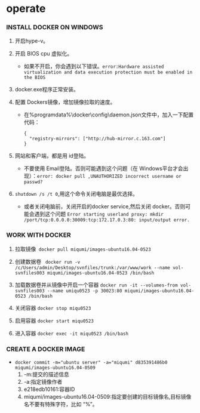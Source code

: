 # operate

### INSTALL DOCKER ON WINDOWS

1. 开启hype-v。

2. 开启 BIOS cpu 虚拟化。
   * 如果不开启，你会遇到以下错误。`error:Hardware assisted virtualization and data execution protection must be enabled in the BIOS `
   
3. docker.exe程序正常安装。

4. 配置 Dockers镜像，增加镜像拉取的速度。
   * 在%programdata%\docker\config\daemon.json文件中，加入一下配置代码：

        ```
        {
          "registry-mirrors": ["http://hub-mirror.c.163.com"]
        }
        ```

5. 网站和客户端，都是用 id登陆。
   * 不要使用 Email登陆。否则可能遇到这个问题（在 Windows平台才会出现）：`error: docker pull ,UNAUTHORIZED incorrect username or passwd?  `
   
6. `shutdown /s /t 0`,用这个命令关闭电脑是最优选择。
   * 或者关闭电脑前，关闭开启的docker service,然后关闭 docker。否则可能会遇到这个问题 `Error starting userland proxy: mkdir /port/tcp:0.0.0.0:30009:tcp:172.17.0.3:80: input/output error. `      


### WORK WITH DOCKER

1. 拉取镜像`  docker pull miqumi/images-ubuntu16.04-0523 `

2. 创建数据卷 ` docker run -v /c/Users/admin/Desktop/svnfiles/trunk:/var/www/work --name vol-svnfiles003 miqumi/images-ubuntu16.04-0523 /bin/bash`

3. 加载数据卷并从镜像中开启一个容器 `docker run -it --volumes-from vol-svnfiles003 --name umiqu0523 -p 30023:80 miqumi/images-ubuntu16.04-0523 /bin/bash`

4. 关闭容器 `docker stop miqu0523`

5. 启用容器 `docker start miqu0523`

6. 进入容器 `docker exec -it miqu0523 /bin/bash`



### CREATE A DOCKER IMAGE
* `docker commit -m="ubuntu server" -a="miqumi" d835391486b0 miqumi/images-ubuntu16.04-0509`
   1. -m:提交的描述信息
   2. -a:指定镜像作者
   3. e218edb10161:容器ID
   4. miqumi/images-ubuntu16.04-0509:指定要创建的目标镜像名,目标镜像名不要有特殊字符，比如 “%”。
   
